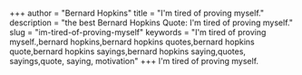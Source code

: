 +++
author = "Bernard Hopkins"
title = "I'm tired of proving myself."
description = "the best Bernard Hopkins Quote: I'm tired of proving myself."
slug = "im-tired-of-proving-myself"
keywords = "I'm tired of proving myself.,bernard hopkins,bernard hopkins quotes,bernard hopkins quote,bernard hopkins sayings,bernard hopkins saying,quotes, sayings,quote, saying, motivation"
+++
I'm tired of proving myself.
